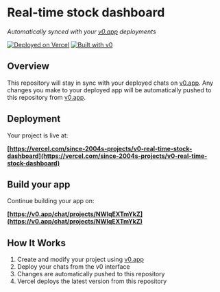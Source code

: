 # Real-time stock dashboard

*Automatically synced with your [v0.app](https://v0.app) deployments*

[![Deployed on Vercel](https://img.shields.io/badge/Deployed%20on-Vercel-black?style=for-the-badge&logo=vercel)](https://vercel.com/since-2004s-projects/v0-real-time-stock-dashboard)
[![Built with v0](https://img.shields.io/badge/Built%20with-v0.app-black?style=for-the-badge)](https://v0.app/chat/projects/NWlqEXTmYkZ)

## Overview

This repository will stay in sync with your deployed chats on [v0.app](https://v0.app).
Any changes you make to your deployed app will be automatically pushed to this repository from [v0.app](https://v0.app).

## Deployment

Your project is live at:

**[https://vercel.com/since-2004s-projects/v0-real-time-stock-dashboard](https://vercel.com/since-2004s-projects/v0-real-time-stock-dashboard)**

## Build your app

Continue building your app on:

**[https://v0.app/chat/projects/NWlqEXTmYkZ](https://v0.app/chat/projects/NWlqEXTmYkZ)**

## How It Works

1. Create and modify your project using [v0.app](https://v0.app)
2. Deploy your chats from the v0 interface
3. Changes are automatically pushed to this repository
4. Vercel deploys the latest version from this repository